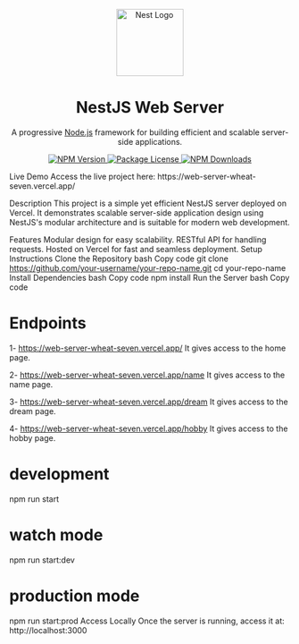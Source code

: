 <p align="center"> <a href="http://nestjs.com/" target="blank"> <img src="https://nestjs.com/img/logo-small.svg" width="120" alt="Nest Logo" /> </a> </p> <h1 align="center">NestJS Web Server</h1> <p align="center"> A progressive <a href="http://nodejs.org" target="_blank">Node.js</a> framework for building efficient and scalable server-side applications. </p> <p align="center"> <a href="https://www.npmjs.com/~nestjscore" target="_blank"> <img src="https://img.shields.io/npm/v/@nestjs/core.svg" alt="NPM Version" /> </a> <a href="https://www.npmjs.com/~nestjscore" target="_blank"> <img src="https://img.shields.io/npm/l/@nestjs/core.svg" alt="Package License" /> </a> <a href="https://www.npmjs.com/~nestjscore" target="_blank"> <img src="https://img.shields.io/npm/dm/@nestjs/common.svg" alt="NPM Downloads" /> </a> </p>
Live Demo
Access the live project here:
https://web-server-wheat-seven.vercel.app/

Description
This project is a simple yet efficient NestJS server deployed on Vercel. It demonstrates scalable server-side application design using NestJS's modular architecture and is suitable for modern web development.

Features
Modular design for easy scalability.
RESTful API for handling requests.
Hosted on Vercel for fast and seamless deployment.
Setup Instructions
Clone the Repository
bash
Copy code
git clone https://github.com/your-username/your-repo-name.git
cd your-repo-name
Install Dependencies
bash
Copy code
npm install
Run the Server
bash
Copy code

# Endpoints
1- https://web-server-wheat-seven.vercel.app/
It gives access to the home page.

2- https://web-server-wheat-seven.vercel.app/name
It gives access to the name page.

3- https://web-server-wheat-seven.vercel.app/dream
It gives access to the dream page.

4- https://web-server-wheat-seven.vercel.app/hobby
It gives access to the hobby page.

# development

npm run start

# watch mode

npm run start:dev

# production mode

npm run start:prod
Access Locally
Once the server is running, access it at:
http://localhost:3000
